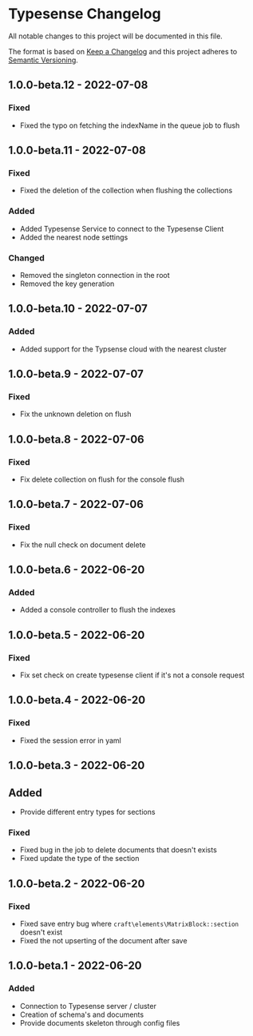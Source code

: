 # Typesense Changelog

All notable changes to this project will be documented in this file.

The format is based on [Keep a Changelog](http://keepachangelog.com/) and this project adheres to [Semantic Versioning](http://semver.org/).


## 1.0.0-beta.12 - 2022-07-08
### Fixed
- Fixed the typo on fetching the indexName in the queue job to flush

## 1.0.0-beta.11 - 2022-07-08
### Fixed
- Fixed the deletion of the collection when flushing the collections

### Added
- Added Typesense Service to connect to the Typesense Client
- Added the nearest node settings

### Changed
- Removed the singleton connection in the root
- Removed the key generation

## 1.0.0-beta.10 - 2022-07-07
### Added
- Added support for the Typsense cloud with the nearest cluster

## 1.0.0-beta.9 - 2022-07-07
### Fixed
- Fix the unknown deletion on flush

## 1.0.0-beta.8 - 2022-07-06
### Fixed
- Fix delete collection on flush for the console flush

## 1.0.0-beta.7 - 2022-07-06
### Fixed
- Fix the null check on document delete

## 1.0.0-beta.6 - 2022-06-20
### Added
- Added a console controller to flush the indexes

## 1.0.0-beta.5 - 2022-06-20
### Fixed
- Fix set check on create typesense client if it's not a console request

## 1.0.0-beta.4 - 2022-06-20
### Fixed
- Fixed the session error in yaml

## 1.0.0-beta.3 - 2022-06-20
## Added
- Provide different entry types for sections

### Fixed
- Fixed bug in the job to delete documents that doesn't exists
- Fixed update the type of the section

## 1.0.0-beta.2 - 2022-06-20
### Fixed
- Fixed save entry bug where `craft\elements\MatrixBlock::section` doesn't exist
- Fixed the not upserting of the document after save

## 1.0.0-beta.1 - 2022-06-20
### Added
- Connection to Typesense server / cluster
- Creation of schema's and documents
- Provide documents skeleton through config files
